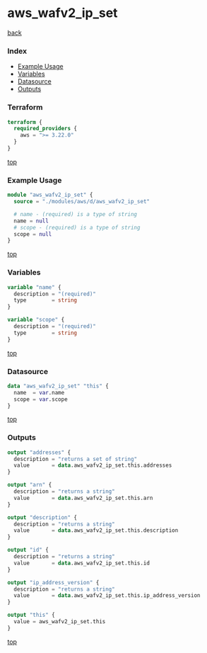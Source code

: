 # aws_wafv2_ip_set

[back](../aws.md)

### Index

- [Example Usage](#example-usage)
- [Variables](#variables)
- [Datasource](#datasource)
- [Outputs](#outputs)

### Terraform

```terraform
terraform {
  required_providers {
    aws = ">= 3.22.0"
  }
}
```

[top](#index)

### Example Usage

```terraform
module "aws_wafv2_ip_set" {
  source = "./modules/aws/d/aws_wafv2_ip_set"

  # name - (required) is a type of string
  name = null
  # scope - (required) is a type of string
  scope = null
}
```

[top](#index)

### Variables

```terraform
variable "name" {
  description = "(required)"
  type        = string
}

variable "scope" {
  description = "(required)"
  type        = string
}
```

[top](#index)

### Datasource

```terraform
data "aws_wafv2_ip_set" "this" {
  name  = var.name
  scope = var.scope
}
```

[top](#index)

### Outputs

```terraform
output "addresses" {
  description = "returns a set of string"
  value       = data.aws_wafv2_ip_set.this.addresses
}

output "arn" {
  description = "returns a string"
  value       = data.aws_wafv2_ip_set.this.arn
}

output "description" {
  description = "returns a string"
  value       = data.aws_wafv2_ip_set.this.description
}

output "id" {
  description = "returns a string"
  value       = data.aws_wafv2_ip_set.this.id
}

output "ip_address_version" {
  description = "returns a string"
  value       = data.aws_wafv2_ip_set.this.ip_address_version
}

output "this" {
  value = aws_wafv2_ip_set.this
}
```

[top](#index)